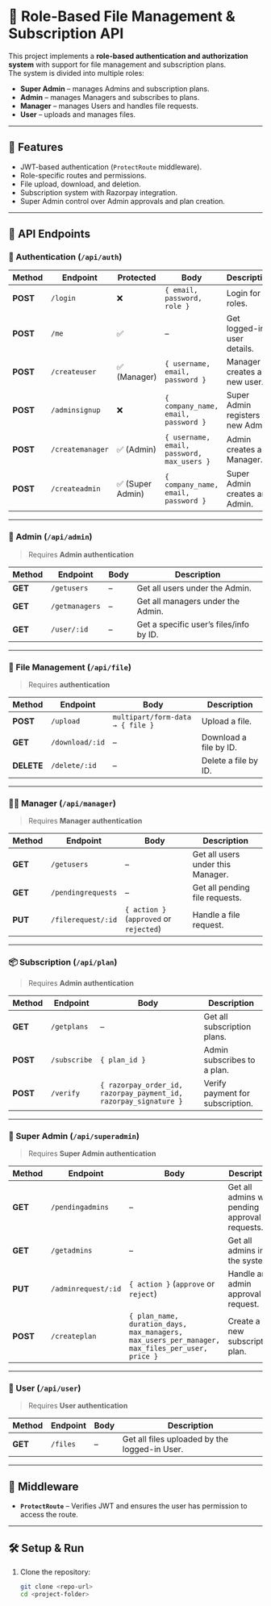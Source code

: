# 📌 Role-Based File Management & Subscription API

This project implements a **role-based authentication and authorization system** with support for file management and subscription plans.  
The system is divided into multiple roles:

- **Super Admin** – manages Admins and subscription plans.  
- **Admin** – manages Managers and subscribes to plans.  
- **Manager** – manages Users and handles file requests.  
- **User** – uploads and manages files.  

---

## 🚀 Features

- JWT-based authentication (`ProtectRoute` middleware).  
- Role-specific routes and permissions.  
- File upload, download, and deletion.  
- Subscription system with Razorpay integration.  
- Super Admin control over Admin approvals and plan creation.  

---

## 📂 API Endpoints

### 🔑 Authentication (`/api/auth`)

| Method | Endpoint | Protected | Body | Description |
|--------|----------|-----------|------|-------------|
| **POST** | `/login` | ❌ | `{ email, password, role }` | Login for all roles. |
| **POST** | `/me` | ✅ | – | Get logged-in user details. |
| **POST** | `/createuser` | ✅ (Manager) | `{ username, email, password }` | Manager creates a new user. |
| **POST** | `/adminsignup` | ❌ | `{ company_name, email, password }` | Super Admin registers a new Admin. |
| **POST** | `/createmanager` | ✅ (Admin) | `{ username, email, password, max_users }` | Admin creates a Manager. |
| **POST** | `/createadmin` | ✅ (Super Admin) | `{ company_name, email, password }` | Super Admin creates an Admin. |

---

### 🏢 Admin (`/api/admin`)

> Requires **Admin authentication**

| Method | Endpoint | Body | Description |
|--------|----------|------|-------------|
| **GET** | `/getusers` | – | Get all users under the Admin. |
| **GET** | `/getmanagers` | – | Get all managers under the Admin. |
| **GET** | `/user/:id` | – | Get a specific user’s files/info by ID. |

---

### 📂 File Management (`/api/file`)

> Requires **authentication**

| Method | Endpoint | Body | Description |
|--------|----------|------|-------------|
| **POST** | `/upload` | `multipart/form-data → { file }` | Upload a file. |
| **GET** | `/download/:id` | – | Download a file by ID. |
| **DELETE** | `/delete/:id` | – | Delete a file by ID. |

---

### 👨‍💼 Manager (`/api/manager`)

> Requires **Manager authentication**

| Method | Endpoint | Body | Description |
|--------|----------|------|-------------|
| **GET** | `/getusers` | – | Get all users under this Manager. |
| **GET** | `/pendingrequests` | – | Get all pending file requests. |
| **PUT** | `/filerequest/:id` | `{ action }` (`approved` or `rejected`) | Handle a file request. |

---

### 📦 Subscription (`/api/plan`)

> Requires **Admin authentication**

| Method | Endpoint | Body | Description |
|--------|----------|------|-------------|
| **GET** | `/getplans` | – | Get all subscription plans. |
| **POST** | `/subscribe` | `{ plan_id }` | Admin subscribes to a plan. |
| **POST** | `/verify` | `{ razorpay_order_id, razorpay_payment_id, razorpay_signature }` | Verify payment for subscription. |

---

### 👑 Super Admin (`/api/superadmin`)

> Requires **Super Admin authentication**

| Method | Endpoint | Body | Description |
|--------|----------|------|-------------|
| **GET** | `/pendingadmins` | – | Get all admins with pending approval requests. |
| **GET** | `/getadmins` | – | Get all admins in the system. |
| **PUT** | `/adminrequest/:id` | `{ action }` (`approve` or `reject`) | Handle an admin approval request. |
| **POST** | `/createplan` | `{ plan_name, duration_days, max_managers, max_users_per_manager, max_files_per_user, price }` | Create a new subscription plan. |

---

### 👤 User (`/api/user`)

> Requires **User authentication**

| Method | Endpoint | Body | Description |
|--------|----------|------|-------------|
| **GET** | `/files` | – | Get all files uploaded by the logged-in User. |

---

## 🔐 Middleware

- **`ProtectRoute`** – Verifies JWT and ensures the user has permission to access the route.

---

## 🛠 Setup & Run

1. Clone the repository:
   ```bash
   git clone <repo-url>
   cd <project-folder>
